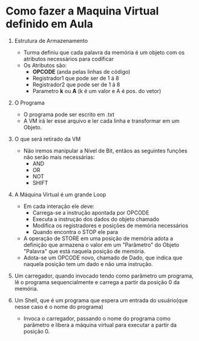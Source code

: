 # Como fazer a Maquina Virtual definido em Aula

1) Estrutura de Armazenamento
    * Turma definiu que cada palavra da memória é um objeto com os atributos necessários para codificar
    * Os Atributos são:
        * **OPCODE** (anda pelas linhas de código)
        * Registrador1 que pode ser de 1 á 8
        * Registrador2 que pode ser de 1 á 8
        * Parametro **k** ou **A** (k é um valor e A é pos. do vetor)

2) O Programa
    * O programa pode ser escrito em .txt
    * A VM irá ler esse arquivo e ler cada linha e transformar em um Objeto.

3) O que será retirado da VM
    * Não iremos manipular a Nível de Bit, entãos as seguintes funções não serão mais necessárias:
        * AND
        * OR
        * NOT
        * SHIFT

4) A Máquina Virtual é um grande Loop
    * Em cada interação ele deve:
        * Carrega-se a instrução apontada por OPCODE
        * Executa a instrução dos dados do objeto chamado
        * Modifica os registradores e posições de memória necessários
        * Quando encontra o STOP ele para
    * A operação de STORE em uma posição de memória adota a definição que armazena o valor em um "Parâmetro" do Objeto "Palavra" que está naquela posição de memória.
    * Adota-se um OPCODE novo, chamado de Dado, que indica que naquela posição tem um dado e não uma instrução.

5) Um carregador, quando invocado tendo como parâmetro um programa, lê o programa sequencialmente e carrega a partir da posição 0 da memória.

6) Um Shell, que é um programa que espera um entrada do usuário(que nesse caso é o nome do programa)
    * Invoca o carregador, passando o nome do programa como parâmetro e libera a máquina virtual para executar a partir da posição 0.

